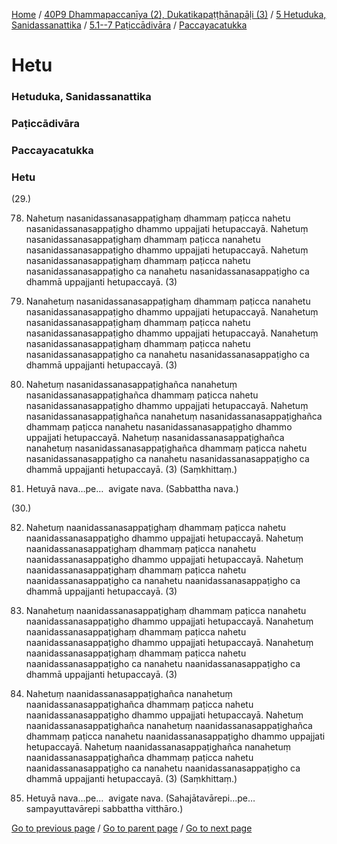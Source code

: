 
[Home](/) / [40P9 Dhammapaccanīya (2), Dukatikapaṭṭhānapāḷi (3)](/tipitaka/40P9.md) / [5 Hetuduka, Sanidassanattika](/tipitaka/40P9/5.md) / [5.1--7 Paṭiccādivāra](/tipitaka/40P9/5/5.1--7.md) / [Paccayacatukka](/tipitaka/40P9/5/5.1--7/Paccayacatukka.md)

# Hetu

### Hetuduka, Sanidassanattika

### Paṭiccādivāra

### Paccayacatukka

### Hetu

(29.)

78. Nahetuṃ nasanidassanasappaṭighaṃ dhammaṃ paṭicca nahetu nasanidassanasappaṭigho dhammo uppajjati hetupaccayā. Nahetuṃ nasanidassanasappaṭighaṃ dhammaṃ paṭicca nanahetu nasanidassanasappaṭigho dhammo uppajjati hetupaccayā. Nahetuṃ nasanidassanasappaṭighaṃ dhammaṃ paṭicca nahetu nasanidassanasappaṭigho ca nanahetu nasanidassanasappaṭigho ca dhammā uppajjanti hetupaccayā. (3)

79. Nanahetuṃ nasanidassanasappaṭighaṃ dhammaṃ paṭicca nanahetu nasanidassanasappaṭigho dhammo uppajjati hetupaccayā. Nanahetuṃ nasanidassanasappaṭighaṃ dhammaṃ paṭicca nahetu nasanidassanasappaṭigho dhammo uppajjati hetupaccayā. Nanahetuṃ nasanidassanasappaṭighaṃ dhammaṃ paṭicca nahetu nasanidassanasappaṭigho ca nanahetu nasanidassanasappaṭigho ca dhammā uppajjanti hetupaccayā. (3)

80. Nahetuṃ nasanidassanasappaṭighañca nanahetuṃ nasanidassanasappaṭighañca dhammaṃ paṭicca nahetu nasanidassanasappaṭigho dhammo uppajjati hetupaccayā. Nahetuṃ nasanidassanasappaṭighañca nanahetuṃ nasanidassanasappaṭighañca dhammaṃ paṭicca nanahetu nasanidassanasappaṭigho dhammo uppajjati hetupaccayā. Nahetuṃ nasanidassanasappaṭighañca nanahetuṃ nasanidassanasappaṭighañca dhammaṃ paṭicca nahetu nasanidassanasappaṭigho ca nanahetu nasanidassanasappaṭigho ca dhammā uppajjanti hetupaccayā. (3) (Saṃkhittaṃ.)

81. Hetuyā nava…pe…  avigate nava. (Sabbattha nava.)

(30.)

82. Nahetuṃ naanidassanasappaṭighaṃ dhammaṃ paṭicca nahetu naanidassanasappaṭigho dhammo uppajjati hetupaccayā. Nahetuṃ naanidassanasappaṭighaṃ dhammaṃ paṭicca nanahetu naanidassanasappaṭigho dhammo uppajjati hetupaccayā. Nahetuṃ naanidassanasappaṭighaṃ dhammaṃ paṭicca nahetu naanidassanasappaṭigho ca nanahetu naanidassanasappaṭigho ca dhammā uppajjanti hetupaccayā. (3)

83. Nanahetuṃ naanidassanasappaṭighaṃ dhammaṃ paṭicca nanahetu naanidassanasappaṭigho dhammo uppajjati hetupaccayā. Nanahetuṃ naanidassanasappaṭighaṃ dhammaṃ paṭicca nahetu naanidassanasappaṭigho dhammo uppajjati hetupaccayā. Nanahetuṃ naanidassanasappaṭighaṃ dhammaṃ paṭicca nahetu naanidassanasappaṭigho ca nanahetu naanidassanasappaṭigho ca dhammā uppajjanti hetupaccayā. (3)

84. Nahetuṃ naanidassanasappaṭighañca nanahetuṃ naanidassanasappaṭighañca dhammaṃ paṭicca nahetu naanidassanasappaṭigho dhammo uppajjati hetupaccayā. Nahetuṃ naanidassanasappaṭighañca nanahetuṃ naanidassanasappaṭighañca dhammaṃ paṭicca nanahetu naanidassanasappaṭigho dhammo uppajjati hetupaccayā. Nahetuṃ naanidassanasappaṭighañca nanahetuṃ naanidassanasappaṭighañca dhammaṃ paṭicca nahetu naanidassanasappaṭigho ca nanahetu naanidassanasappaṭigho ca dhammā uppajjanti hetupaccayā. (3) (Saṃkhittaṃ.)

85. Hetuyā nava…pe…  avigate nava. (Sahajātavārepi…pe…  sampayuttavārepi sabbattha vitthāro.)

[Go to previous page](/tipitaka/40P9/5/5.1--7/Paccayacatukka.md) / [Go to parent page](/tipitaka/40P9/5/5.1--7/Paccayacatukka.md) / [Go to next page](/tipitaka/40P9/5/5.1--7/Paccayacatukka/Hetu-arammana.md)


